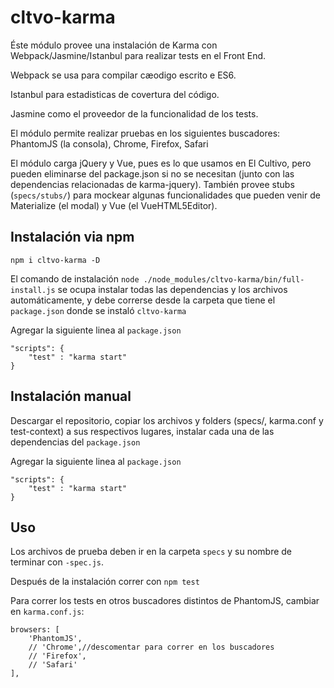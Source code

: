 # cltvo-karma

Éste módulo provee una instalación de Karma con Webpack/Jasmine/Istanbul para realizar tests en el Front End.

Webpack se usa para compilar cæodigo escrito e ES6.

Istanbul para estadisticas de covertura del código.

Jasmine como el proveedor de la funcionalidad de los tests.

El módulo permite realizar pruebas en los siguientes buscadores: PhantomJS (la consola), Chrome, Firefox, Safari

El módulo carga jQuery y Vue, pues es lo que usamos en El Cultivo, pero pueden eliminarse del package.json si no se necesitan (junto con las dependencias relacionadas de karma-jquery). También provee stubs (`specs/stubs/`) para mockear algunas funcionalidades que pueden venir de Materialize (el modal) y Vue (el VueHTML5Editor).

## Instalación via npm

`npm i cltvo-karma -D`

El comando de instalación `node ./node_modules/cltvo-karma/bin/full-install.js` se ocupa instalar todas las dependencias y los archivos automáticamente, y debe correrse desde la carpeta que tiene el `package.json` donde se instaló `cltvo-karma`

Agregar la siguiente linea al `package.json`

```
"scripts": {
	"test" : "karma start"
}
```


## Instalación manual

Descargar el repositorio, copiar los archivos y folders (specs/, karma.conf y test-context) a sus respectivos lugares, instalar cada una de las dependencias del `package.json`

Agregar la siguiente linea al `package.json`

```
"scripts": {
	"test" : "karma start"
}
```


## Uso

Los archivos de prueba deben ir en la carpeta `specs` y su nombre de terminar con `-spec.js`.

Después de la instalación correr con `npm test`

Para correr los tests en otros buscadores distintos de PhantomJS, cambiar en `karma.conf.js`:
```
browsers: [
    'PhantomJS', 
    // 'Chrome',//descomentar para correr en los buscadores
    // 'Firefox',
    // 'Safari'
],
```